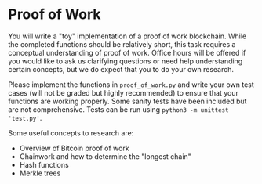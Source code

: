 # Proof of Work

You will write a "toy" implementation of a proof of work blockchain. While the completed functions should be relatively short, this task requires a conceptual understanding of proof of work. Office hours will be offered if you would like to ask us clarifying questions or need help understanding certain concepts, but we do expect that you to do your own research.

Please implement the functions in `proof_of_work.py` and write your own test cases (will not be graded but highly recommended) to ensure that your functions are working properly. Some sanity tests have been included but are not comprehensive. Tests can be run using `python3 -m unittest 'test.py'`.

Some useful concepts to research are:
- Overview of Bitcoin proof of work
- Chainwork and how to determine the "longest chain"
- Hash functions
- Merkle trees

